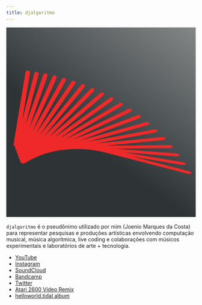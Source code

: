 ```yaml
---
title: djalgoritmo
---
```


![djalgoritmo logotipo](/files/djalgoritmo/djalgoritmo-profile-logo-v2.png)


`djalgoritmo` é o pseudônimo utilizado por mim (Joenio Marques da Costa) para
representar pesquisas e produções artísticas envolvendo computação musical,
música algorítmica, live coding e colaborações com músicos experimentais e
laboratórios de arte + tecnologia.

* [YouTube](https://www.youtube.com/channel/UC190_sCiYfgqRveTMtBcdpQ)
* [Instagram](https://instagram.com/djalgoritmo)
* [SoundCloud](http://soundcloud.com/joenio)
* [Bandcamp](https://djalgoritmo.bandcamp.com)
* [Twitter](https://twitter/joenio)
* [Atari 2600 Vídeo Remix](/atari-2600-video-remix)
* [helloworld.tidal album](/helloworld.tidal)
